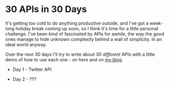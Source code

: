 # 30 APIs in 30 Days

It's getting too cold to do anything productive outside, and I've got a week-long holiday break coming up soon,
so I think it's time for a little personal challenge.
I've been kind of fascinated by APIs for awhile, the way the good ones manage to hide unknown complexity behind a wall of simplicity.
In an ideal world anyway.

Over the next 30 days I'll try to write about 30 _different_ APIs with a little demo of how to use each one - on here and on [my blog](https://grantwinney.com/tag/30-apis-in-30-days/).

- Day 1 - Twitter API

- Day 2 - ???

